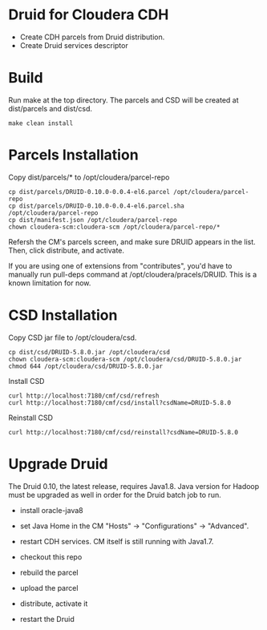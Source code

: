 # Druid for Cloudera CDH

- Create CDH parcels from Druid distribution.
- Create Druid services descriptor

# Build

Run make at the top directory.  The parcels and CSD will be created at dist/parcels and dist/csd.

```
make clean install
```

# Parcels Installation

Copy dist/parcels/* to /opt/cloudera/parcel-repo

```
cp dist/parcels/DRUID-0.10.0-0.0.4-el6.parcel /opt/cloudera/parcel-repo
cp dist/parcels/DRUID-0.10.0-0.0.4-el6.parcel.sha /opt/cloudera/parcel-repo
cp dist/manifest.json /opt/cloudera/parcel-repo
chown cloudera-scm:cloudera-scm /opt/cloudera/parcel-repo/*
```

Refersh the CM's parcels screen, and make sure DRUID appears in the list.
Then, click distribute, and activate.

If you are using one of extensions from "contributes", you'd have to manually run pull-deps
command at /opt/cloudera/pracels/DRUID.  This is a known limitation for now.


# CSD Installation

Copy CSD jar file to /opt/cloudera/csd.

```
cp dist/csd/DRUID-5.8.0.jar /opt/cloudera/csd
chown cloudera-scm:cloudera-scm /opt/cloudera/csd/DRUID-5.8.0.jar
chmod 644 /opt/cloudera/csd/DRUID-5.8.0.jar
```

Install CSD

```
curl http://localhost:7180/cmf/csd/refresh
curl http://localhost:7180/cmf/csd/install?csdName=DRUID-5.8.0
```

Reinstall CSD

```
curl http://localhost:7180/cmf/csd/reinstall?csdName=DRUID-5.8.0
```

# Upgrade Druid

The Druid 0.10, the latest release, requires Java1.8. Java version for Hadoop must be upgraded as well in order for the Druid batch job to run.

- install oracle-java8
- set Java Home in the CM "Hosts" -> "Configurations" -> "Advanced".
- restart CDH services.  CM itself is still running with Java1.7.

- checkout this repo
- rebuild the parcel
- upload the parcel
- distribute, activate it
- restart the Druid
